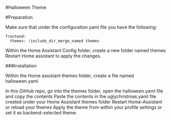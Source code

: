 #Halloween Theme


#Preparation

Make sure that under the configuration.yaml file you have the following:

```
frontend:
  themes: !include_dir_merge_named themes
```

Within the Home Assistant Config folder, create a new folder named themes
Restart Home assistant to apply the changes.


###Installation

Within the Home assistant themes folder, create a file named halloween.yaml

In this GitHub repo, go into the themes folder, open the halloween.yaml file and copy the contents
Paste the contents in the uglychristmas.yaml file created under your Home Assistant themes folder
Restart Home-Assistant or reload your themes
Apply the theme from within your profile settings or set it as backend-selected theme.
